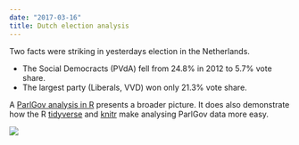 ```yaml
---
date: "2017-03-16"
title: Dutch election analysis
---
```


Two facts were striking in yesterdays election in the Netherlands.

* The Social Democracts (PVdA) fell from 24.8% in 2012 to 5.7% vote share.
* The largest party (Liberals, VVD) won only 21.3% vote share.

A [ParlGov analysis in R](http://holgerdoering.net/documents/nld-election-2017.html) presents a broader picture. It does also demonstrate how the R [tidyverse](http://tidyverse.org/) and [knitr](https://yihui.name/knitr/) make analysing ParlGov data more easy.

![](/images/parliament-scotland.jpg)
